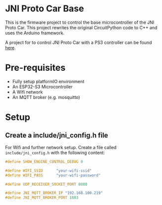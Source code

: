 JNI Proto Car Base
==================
This is the firmware project to control the base microcontroller of the JNI Proto Car.
This project rewrites the original CircuitPython code to C++ and uses the Arduino framework.

A project for to control JNI Proto Car with a PS3 controller can be found 
[here](https://github.com/mopore/jni-proto-car-control).


# Pre-requisites
* Fully setup platformIO environment
* An ESP32-S3 Microcontroller
* A Wifi network
* An MQTT broker (e.g. mosquitto)


# Setup
## Create a include/jni_config.h file
For Wifi and further network setup. Create a file called `include/jni_config.h` with the following content:

```c
#define SHOW_ENGINE_CONTROL_DEBUG 0

#define WIFI_SSID      "your-wifi-ssid"
#define WIFI_PASS      "your-wifi-password"

#define UDP_RECEIVER_SOCKET_PORT 8080

#define JNI_MQTT_BROKER_IP "192.168.100.219"
#define JNI_MQTT_BROKER_PORT 1883
```